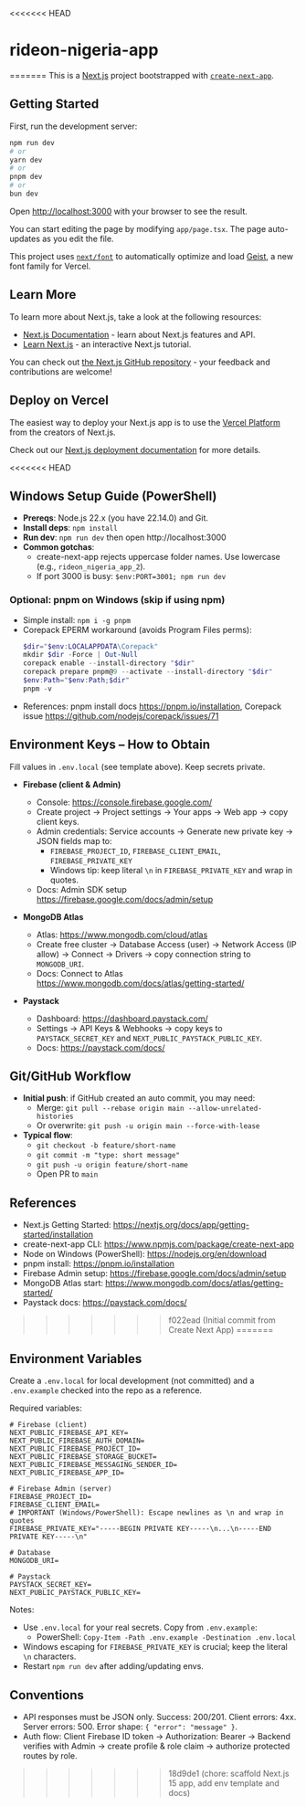 <<<<<<< HEAD
# rideon-nigeria-app
=======
This is a [Next.js](https://nextjs.org) project bootstrapped with [`create-next-app`](https://nextjs.org/docs/app/api-reference/cli/create-next-app).

## Getting Started

First, run the development server:

```bash
npm run dev
# or
yarn dev
# or
pnpm dev
# or
bun dev
```

Open [http://localhost:3000](http://localhost:3000) with your browser to see the result.

You can start editing the page by modifying `app/page.tsx`. The page auto-updates as you edit the file.

This project uses [`next/font`](https://nextjs.org/docs/app/building-your-application/optimizing/fonts) to automatically optimize and load [Geist](https://vercel.com/font), a new font family for Vercel.

## Learn More

To learn more about Next.js, take a look at the following resources:

- [Next.js Documentation](https://nextjs.org/docs) - learn about Next.js features and API.
- [Learn Next.js](https://nextjs.org/learn) - an interactive Next.js tutorial.

You can check out [the Next.js GitHub repository](https://github.com/vercel/next.js) - your feedback and contributions are welcome!

## Deploy on Vercel

The easiest way to deploy your Next.js app is to use the [Vercel Platform](https://vercel.com/new?utm_medium=default-template&filter=next.js&utm_source=create-next-app&utm_campaign=create-next-app-readme) from the creators of Next.js.

Check out our [Next.js deployment documentation](https://nextjs.org/docs/app/building-your-application/deploying) for more details.

<<<<<<< HEAD
## Windows Setup Guide (PowerShell)

- __Prereqs__: Node.js 22.x (you have 22.14.0) and Git.
- __Install deps__: `npm install`
- __Run dev__: `npm run dev` then open http://localhost:3000
- __Common gotchas__:
  - create-next-app rejects uppercase folder names. Use lowercase (e.g., `rideon_nigeria_app_2`).
  - If port 3000 is busy: `$env:PORT=3001; npm run dev`

### Optional: pnpm on Windows (skip if using npm)
- Simple install: `npm i -g pnpm`
- Corepack EPERM workaround (avoids Program Files perms):
  ```powershell
  $dir="$env:LOCALAPPDATA\Corepack"
  mkdir $dir -Force | Out-Null
  corepack enable --install-directory "$dir"
  corepack prepare pnpm@9 --activate --install-directory "$dir"
  $env:Path="$env:Path;$dir"
  pnpm -v
  ```
- References: pnpm install docs https://pnpm.io/installation, Corepack issue https://github.com/nodejs/corepack/issues/71

## Environment Keys – How to Obtain

Fill values in `.env.local` (see template above). Keep secrets private.

- __Firebase (client & Admin)__
  - Console: https://console.firebase.google.com/
  - Create project -> Project settings -> Your apps -> Web app -> copy client keys.
  - Admin credentials: Service accounts -> Generate new private key -> JSON fields map to:
    - `FIREBASE_PROJECT_ID`, `FIREBASE_CLIENT_EMAIL`, `FIREBASE_PRIVATE_KEY`
    - Windows tip: keep literal `\n` in `FIREBASE_PRIVATE_KEY` and wrap in quotes.
  - Docs: Admin SDK setup https://firebase.google.com/docs/admin/setup

- __MongoDB Atlas__
  - Atlas: https://www.mongodb.com/cloud/atlas
  - Create free cluster -> Database Access (user) -> Network Access (IP allow) -> Connect -> Drivers -> copy connection string to `MONGODB_URI`.
  - Docs: Connect to Atlas https://www.mongodb.com/docs/atlas/getting-started/

- __Paystack__
  - Dashboard: https://dashboard.paystack.com/
  - Settings -> API Keys & Webhooks -> copy keys to `PAYSTACK_SECRET_KEY` and `NEXT_PUBLIC_PAYSTACK_PUBLIC_KEY`.
  - Docs: https://paystack.com/docs/

## Git/GitHub Workflow

- __Initial push__: if GitHub created an auto commit, you may need:
  - Merge: `git pull --rebase origin main --allow-unrelated-histories`
  - Or overwrite: `git push -u origin main --force-with-lease`
- __Typical flow__:
  - `git checkout -b feature/short-name`
  - `git commit -m "type: short message"`
  - `git push -u origin feature/short-name`
  - Open PR to `main`

## References
- Next.js Getting Started: https://nextjs.org/docs/app/getting-started/installation
- create-next-app CLI: https://www.npmjs.com/package/create-next-app
- Node on Windows (PowerShell): https://nodejs.org/en/download
- pnpm install: https://pnpm.io/installation
- Firebase Admin setup: https://firebase.google.com/docs/admin/setup
- MongoDB Atlas start: https://www.mongodb.com/docs/atlas/getting-started/
- Paystack docs: https://paystack.com/docs/
>>>>>>> f022ead (Initial commit from Create Next App)
=======
## Environment Variables

Create a `.env.local` for local development (not committed) and a `.env.example` checked into the repo as a reference.

Required variables:

```
# Firebase (client)
NEXT_PUBLIC_FIREBASE_API_KEY=
NEXT_PUBLIC_FIREBASE_AUTH_DOMAIN=
NEXT_PUBLIC_FIREBASE_PROJECT_ID=
NEXT_PUBLIC_FIREBASE_STORAGE_BUCKET=
NEXT_PUBLIC_FIREBASE_MESSAGING_SENDER_ID=
NEXT_PUBLIC_FIREBASE_APP_ID=

# Firebase Admin (server)
FIREBASE_PROJECT_ID=
FIREBASE_CLIENT_EMAIL=
# IMPORTANT (Windows/PowerShell): Escape newlines as \n and wrap in quotes
FIREBASE_PRIVATE_KEY="-----BEGIN PRIVATE KEY-----\n...\n-----END PRIVATE KEY-----\n"

# Database
MONGODB_URI=

# Paystack
PAYSTACK_SECRET_KEY=
NEXT_PUBLIC_PAYSTACK_PUBLIC_KEY=
```

Notes:
- Use `.env.local` for your real secrets. Copy from `.env.example`:
  - PowerShell: `Copy-Item -Path .env.example -Destination .env.local`
- Windows escaping for `FIREBASE_PRIVATE_KEY` is crucial; keep the literal `\n` characters.
- Restart `npm run dev` after adding/updating envs.

## Conventions
- API responses must be JSON only. Success: 200/201. Client errors: 4xx. Server errors: 500. Error shape: `{ "error": "message" }`.
- Auth flow: Client Firebase ID token -> Authorization: Bearer -> Backend verifies with Admin -> create profile & role claim -> authorize protected routes by role.
>>>>>>> 18d9de1 (chore: scaffold Next.js 15 app, add env template and docs)
